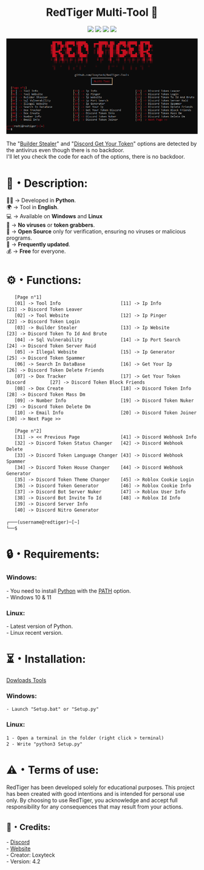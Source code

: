 <h1 align="center">RedTiger Multi-Tool 🐯</h1> 
<p align="center">
  <img src="https://img.shields.io/github/v/release/fluzyteck/RedTiger-Tools?label=Version&color=a80505">
  <img src="https://img.shields.io/github/stars/fluzyteck/RedTiger-tools?style=flat&label=Stars&color=a80505">
  <img src="https://img.shields.io/github/repo-size/fluzyteck/RedTiger-Tools?label=Size&color=a80505">
  <img src="https://img.shields.io/github/languages/top/fluzyteck/RedTiger-Tools?color=a80505">

</p>
<img src="Img/RedTiger.png" wdth="9999">
<p>
The "<a href="https://github.com/loxyteck/RedTiger-Tools/blob/main/Settings/Program/Builder-Stealer.py">Builder Stealer</a>" and "<a href="https://github.com/loxyteck/RedTiger-Tools/blob/main/Settings/Program/Discord-Get-Your-Token.py">Discord Get Your Token</a>" options are detected by the antivirus even though there is no backdoor.<br>
I'll let you check the code for each of the options, there is no backdoor.
</p>
<h1>📜・Description:</h1>
<p>
  
👨‍💻 -> Developed in <strong>Python</strong>.<br>
🌍 -> Tool in <strong>English</strong>.<br>
💻 -> Available on <strong>Windows</strong> and <strong>Linux</strong><br>
🔎 -> <strong>No viruses</strong> or <strong>token grabbers</strong>.<br>
📂 -> <strong>Open Source</strong> only for verification, ensuring no viruses or malicious programs.<br>
🔄 -> <strong>Frequently updated</strong>.<br>
💰 -> <strong>Free</strong> for everyone.<br>
</p>

<h1>⚙️・Functions:</h1>
<p align="center">
  
```
   [Page n°1]
   [01] -> Tool Info                      [11] -> Ip Info                        [21] -> Discord Token Leaver
   [02] -> Tool Website                   [12] -> Ip Pinger                      [22] -> Discord Token Login
   [03] -> Builder Stealer                [13] -> Ip Website                     [23] -> Discord Token To Id And Brute
   [04] -> Sql Vulnerability              [14] -> Ip Port Search                 [24] -> Discord Token Server Raid
   [05] -> Illegal Website                [15] -> Ip Generator                   [25] -> Discord Token Spammer
   [06] -> Search In DataBase             [16] -> Get Your Ip                    [26] -> Discord Token Delete Friends
   [07] -> Dox Tracker                    [17] -> Get Your Token Discord         [27] -> Discord Token Block Friends
   [08] -> Dox Create                     [18] -> Discord Token Info             [28] -> Discord Token Mass Dm
   [09] -> Number Info                    [19] -> Discord Token Nuker            [29] -> Discord Token Delete Dm
   [10] -> Email Info                     [20] -> Discord Token Joiner           [30] -> Next Page >>

   [Page n°2]
   [31] -> << Previous Page               [41] -> Discord Webhook Info         
   [32] -> Discord Token Status Changer   [42] -> Discord Webhook Delete      
   [33] -> Discord Token Language Changer [43] -> Discord Webhook Spammer     
   [34] -> Discord Token House Changer    [44] -> Discord Webhook Generator   
   [35] -> Discord Token Theme Changer    [45] -> Roblox Cookie Login           
   [36] -> Discord Token Generator        [46] -> Roblox Cookie Info         
   [37] -> Discord Bot Server Nuker       [47] -> Roblox User Info             
   [38] -> Discord Bot Invite To Id       [48] -> Roblox Id Info               
   [39] -> Discord Server Info          
   [40] -> Discord Nitro Generator

┌───(username@redtiger)─[~]
└──$
```
</p>

<h1>🔒・Requirements:</h1>
<h3>Windows:</h3>
<p>
- You need to install <a href="https://www.python.org/downloads/">Python</a> with the <a href="Img/Python_Path.png">PATH</a> option.<br>
- Windows 10 & 11
</p>
<h3>Linux:</h3>
<p>
- Latest version of Python.<br>
- Linux recent version.
</p>

<h1>⏳・Installation:</h1>
<a href="https://github.com/fluzyteck/RedTiger/archive/main.zip">Dowloads Tools</a>
<h3>Windows:</h3>
<p>
  
```
- Launch "Setup.bat" or "Setup.py"
```
</p>
<h3>Linux:</h3>
<p>
  
```
1 - Open a terminal in the folder (right click > terminal)
2 - Write "python3 Setup.py"
```
</p>

<h1>⚠️・Terms of use:</h1>
<p>
RedTiger has been developed solely for educational purposes. This project has been created with good intentions and is intended for personal use only. By choosing to use RedTiger, you acknowledge and accept full responsibility for any consequences that may result from your actions.
</p>

<h2>🔗・Credits:</h2>
<p>
- <a href="https://discord.gg/ZJNFYjdEMD">Discord</a><br>
- <a href="https://red-tiger.000webhostapp.com/accueil.html">Website</a><br>
- Creator: Loxyteck<br>
- Version: 4.2
</p>
